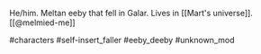 He/him. Meltan eeby that fell in Galar. Lives in [[Mart's universe]]. [[@melmied-me]]

#characters #self-insert_faller #eeby_deeby #unknown_mod 